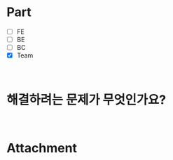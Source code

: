 
# Part

  - [ ] FE
  - [ ] BE
  - [ ] BC
  - [x] Team

<br>

# 해결하려는 문제가 무엇인가요?





<br>

# Attachment





<br>
